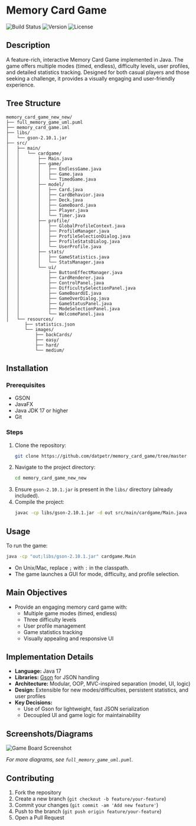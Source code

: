 # Memory Card Game

![Build Status](https://img.shields.io/badge/build-passing-brightgreen)
![Version](https://img.shields.io/badge/version-1.0.0-blue)
![License](https://img.shields.io/badge/license-MIT-green)

## Description
A feature-rich, interactive Memory Card Game implemented in Java. The game offers multiple modes (timed, endless), difficulty levels, user profiles, and detailed statistics tracking. Designed for both casual players and those seeking a challenge, it provides a visually engaging and user-friendly experience.

## Tree Structure
```
memory_card_game_new_new/
├── full_memory_game_uml.puml
├── memory_card_game.iml
├── libs/
│   └── gson-2.10.1.jar
├── src/
│   ├── main/
│   │   └── cardgame/
│   │       ├── Main.java
│   │       ├── game/
│   │       │   ├── EndlessGame.java
│   │       │   ├── Game.java
│   │       │   └── TimedGame.java
│   │       ├── model/
│   │       │   ├── Card.java
│   │       │   ├── CardBehavior.java
│   │       │   ├── Deck.java
│   │       │   ├── GameBoard.java
│   │       │   ├── Player.java
│   │       │   └── Timer.java
│   │       ├── profile/
│   │       │   ├── GlobalProfileContext.java
│   │       │   ├── ProfileManager.java
│   │       │   ├── ProfileSelectionDialog.java
│   │       │   ├── ProfileStatsDialog.java
│   │       │   └── UserProfile.java
│   │       ├── stats/
│   │       │   ├── GameStatistics.java
│   │       │   └── StatsManager.java
│   │       └── ui/
│   │           ├── ButtonEffectManager.java
│   │           ├── CardRenderer.java
│   │           ├── ControlPanel.java
│   │           ├── DifficultySelectionPanel.java
│   │           ├── GameBoardUI.java
│   │           ├── GameOverDialog.java
│   │           ├── GameStatusPanel.java
│   │           ├── ModeSelectionPanel.java
│   │           └── WelcomePanel.java
│   └── resources/
       ├── statistics.json
       └── images/
           ├── backCards/
           ├── easy/
           ├── hard/
           └── medium/

```

## Installation
### Prerequisites
- GSON
- JavaFX
- Java JDK 17 or higher
- Git

### Steps
1. Clone the repository:
   ```sh
   git clone https://github.com/datpetr/memory_card_game/tree/master
   ```
2. Navigate to the project directory:
   ```sh
   cd memory_card_game_new_new
   ```
3. Ensure `gson-2.10.1.jar` is present in the `libs/` directory (already included).
4. Compile the project:
   ```sh
   javac -cp libs/gson-2.10.1.jar -d out src/main/cardgame/Main.java
   ```

## Usage
To run the game:
```sh
java -cp "out;libs/gson-2.10.1.jar" cardgame.Main
```

- On Unix/Mac, replace `;` with `:` in the classpath.
- The game launches a GUI for mode, difficulty, and profile selection.

## Main Objectives
- Provide an engaging memory card game with:
  - Multiple game modes (timed, endless)
  - Three difficulty levels
  - User profile management
  - Game statistics tracking
  - Visually appealing and responsive UI

## Implementation Details
- **Language:** Java 17
- **Libraries:** [Gson](https://github.com/google/gson) for JSON handling
- **Architecture:** Modular, OOP, MVC-inspired separation (model, UI, logic)
- **Design:** Extensible for new modes/difficulties, persistent statistics, and user profiles
- **Key Decisions:**
  - Use of Gson for lightweight, fast JSON serialization
  - Decoupled UI and game logic for maintainability

## Screenshots/Diagrams
![Game Board Screenshot](src/resources/images/easy/card1.png)

*For more diagrams, see `full_memory_game_uml.puml`.*

## Contributing
1. Fork the repository
2. Create a new branch (`git checkout -b feature/your-feature`)
3. Commit your changes (`git commit -am 'Add new feature'`)
4. Push to the branch (`git push origin feature/your-feature`)
5. Open a Pull Request

